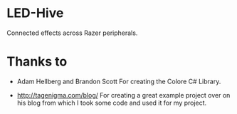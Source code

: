 # LED-Hive
Connected effects across Razer peripherals.

# Thanks to
- Adam Hellberg and Brandon Scott
For creating the Colore C# Library. 

- http://tagenigma.com/blog/ 
For creating a great example project over on his blog from which I took some code and used it for my project.
